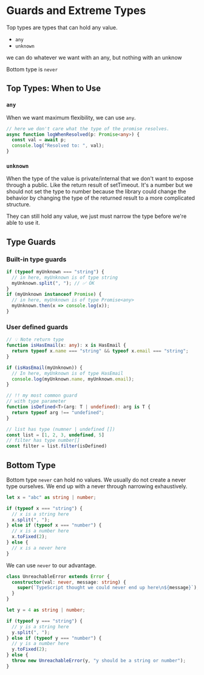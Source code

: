 # Guards and Extreme Types

Top types are types that can hold any value.

- `any`
- `unknown`


we can do whatever we want with an any, but nothing with an unknow

Bottom type is `never`

## Top Types: When to Use

### `any`

When we want maximum flexibility, we can use `any`.

```typescript
// here we don't care what the type of the promise resolves. 
async function logWhenResolved(p: Promise<any>) {
  const val = await p;
  console.log("Resolved to: ", val);
}
```

### `unknown`

When the type of the value is private/internal that we don't want to expose through a public. Like the return result of setTimeout. It's a number but we should not set the type to number because the library could change the behavior by changing the type of the returned result to a more complicated structure.

They can still hold any value, we just must narrow the type before we're able to use it.

## Type Guards

### Built-in type guards

```typescript
if (typeof myUnknown === "string") {
  // in here, myUnknown is of type string
  myUnknown.split(", "); // ✅ OK
}
if (myUnknown instanceof Promise) {
  // in here, myUnknown is of type Promise<any>
  myUnknown.then(x => console.log(x));
}

```

### User defined guards

```typescript
// 💡 Note return type
function isHasEmail(x: any): x is HasEmail {
  return typeof x.name === "string" && typeof x.email === "string";
}

if (isHasEmail(myUnknown)) {
  // In here, myUnknown is of type HasEmail
  console.log(myUnknown.name, myUnknown.email);
}

// !! my most common guard
// with type parameter
function isDefined<T>(arg: T | undefined): arg is T {
  return typeof arg !== "undefined";
}

// list has type (numner | undefined [])
const list = [1, 2, 3, undefined, 5]
// filter has type number[]
const filter = list.filter(isDefined)
```

## Bottom Type

Bottom type `never` can hold no values. We usually do not create a never type ourselves. We end up with a never through narrowing exhaustively.

```typescript
let x = "abc" as string | number;

if (typeof x === "string") {
  // x is a string here
  x.split(", ");
} else if (typeof x === "number") {
  // x is a number here
  x.toFixed(2);
} else {
  // x is a never here
}
```

We can use `never` to our advantage.

```typescript
class UnreachableError extends Error {
  constructor(val: never, message: string) {
    super(`TypeScript thought we could never end up here\n${message}`);
  }
}

let y = 4 as string | number;

if (typeof y === "string") {
  // y is a string here
  y.split(", ");
} else if (typeof y === "number") {
  // y is a number here
  y.toFixed(2);
} else {
  throw new UnreachableError(y, "y should be a string or number");
}
```
